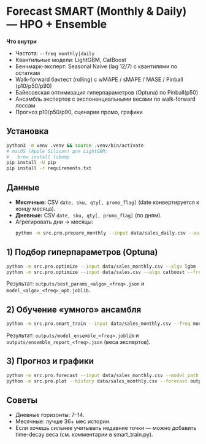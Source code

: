 # Forecast SMART (Monthly & Daily) — HPO + Ensemble

**Что внутри**
- Частота: `--freq monthly|daily`
- Квантильные модели: LightGBM, CatBoost
- Бенчмарк-эксперт: Seasonal Naive (lag 12/7) с квантилями по остаткам
- Walk-forward бэктест (rolling) с wMAPE / sMAPE / MASE / Pinball (p10/p50/p90)
- Байесовская оптимизация гиперпараметров (Optuna) по Pinball(p50)
- Ансамбль экспертов с экспоненциальными весами по walk-forward лоссам
- Прогноз p10/p50/p90, сценарии промо, графики

## Установка
```bash
python3 -m venv .venv && source .venv/bin/activate
# macOS (Apple Silicon) для LightGBM:
#   brew install libomp
pip install -U pip
pip install -r requirements.txt
```

## Данные
- **Месячные:** CSV `date, sku, qty[, promo_flag]` (date конвертируется к концу месяца).
- **Дневные:** CSV `date, sku, qty[, promo_flag]` (по дням).
- Агрегировать дни → месяцы:
  ```bash
  python -m src.pro.prepare_monthly --input data/sales_daily.csv --out data/sales_monthly.csv
  ```

## 1) Подбор гиперпараметров (Optuna)
```bash
python -m src.pro.optimize --input data/sales_monthly.csv --algo lgbm --freq monthly --horizon 12 --cv 4 --trials 60
python -m src.pro.optimize --input data/sales.csv --algo catboost --freq daily --horizon 14 --cv 6 --trials 60
```
Результат: `outputs/best_params_<algo>_<freq>.json` и `model_<algo>_<freq>_opt.joblib`.

## 2) Обучение «умного» ансамбля
```bash
python -m src.pro.smart_train --input data/sales_monthly.csv --freq monthly --horizon 12 --cv 4 --eta 5.0
```
Результат: `outputs/model_ensemble_<freq>.joblib` и `outputs/ensemble_report_<freq>.json` (веса экспертов).

## 3) Прогноз и графики
```bash
python -m src.pro.forecast --input data/sales_monthly.csv --model_path outputs/model_ensemble_monthly.joblib --freq monthly --horizon 12
python -m src.pro.plot --history data/sales_monthly.csv --forecast outputs/forecast_monthly.csv
```

## Советы
- Дневные горизонты: 7–14.
- Месячные: лучше 36+ мес истории.
- Если хочешь сильнее учитывать недавние точки — можно добавить time-decay веса (см. комментарии в smart_train.py).
